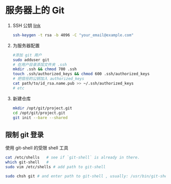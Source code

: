 # 服务器上的 Git

1. SSH 公钥 [link](https://help.github.com/articles/generating-ssh-keys)

    ```bash
    ssh-keygen -t rsa -b 4096 -C "your_email@example.com"
    ```

2. 为服务器配置

    ```bash
    #添加 git 用户
    sudo adduser git
    # 在用户目录添加文件夹 .ssh
    mkdir .ssh && chmod 700 .ssh
    touch .ssh/authorized_keys && chmod 600 .ssh/authorized_keys
    # 把信任的公钥加入 authorized_keys
    cat path/to/id_rsa.name.pub >> ~/.ssh/authorized_keys
    # etc
    ```

3. 新建仓库

    ```bash
    mkdir /opt/git/project.git
    cd /opt/git/project.git
    git init --bare --shared
    ```

## 限制 git 登录

使用 git-shell 的受限 shell 工具

```bash
cat /etc/shells   # see if `git-shell` is already in there.
which git-shell   #
sudo vim /etc/shells # add path to git-shell 

sudo chsh git # and enter path to git-shell , usually: /usr/bin/git-shell
```
